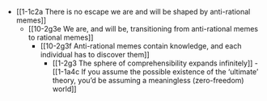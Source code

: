 - [[1-1c2a There is no escape we are and will be shaped by anti-rational memes]]
  - [[10-2g3e We are, and will be, transitioning from anti-rational memes to rational memes]]
    - [[10-2g3f Anti-rational memes contain knowledge, and each individual has to discover them]]
      - [[1-2g3 The sphere of comprehensibility expands infinitely]]
				- [[1-1a4c If you assume the possible existence of the ‘ultimate’ theory, you’d be assuming a meaningless (zero-freedom) world]]
